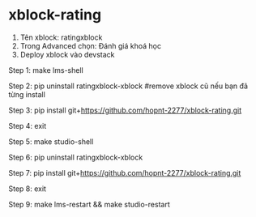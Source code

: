 # xblock-rating


1. Tên xblock:  ratingxblock
2. Trong Advanced chọn: Đánh giá khoá học 
3. Deploy xblock vào devstack

Step 1: make lms-shell

Step 2: pip uninstall ratingxblock-xblock #remove xblock cũ nếu bạn đã từng install 

Step 3: pip install git+https://github.com/hopnt-2277/xblock-rating.git

Step 4: exit

Step 5: make studio-shell

Step 6: pip uninstall ratingxblock-xblock

Step 7: pip install git+https://github.com/hopnt-2277/xblock-rating.git

Step 8: exit

Step 9: make lms-restart && make studio-restart

